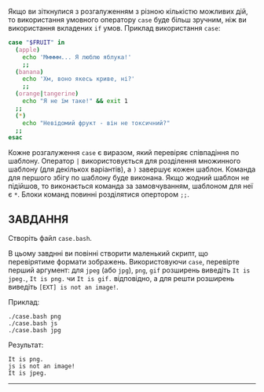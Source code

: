 Якщо ви зіткнулися з розгалуженням з різною кількістю можливих дій, то використання умовного оператору `case` буде більш зручним, ніж ви використання вкладених `if` умов. Приклад використання `case`:

```bash
case "$FRUIT" in
  (apple)
    echo 'Ммммм... Я люблю яблука!'
    ;;
  (banana)
    echo 'Хм, воно якесь криве, ні?'
    ;;
  (orange|tangerine)
    echo "Я не їм таке!" && exit 1
  ;;
  (*)
    echo "Невідомий фрукт - він не токсичний?"
  ;;
esac
```

Кожне розгалуження `case` є виразом, який перевіряє співпадіння по шаблону. Оператор `|` використовується для розділення множинного шаблону (для декількох варіантів), а `)` завершує кожен шаблон. Команда для першого збігу по шаблону буде виконана. Якщо жодний шаблон не підійшов, то виконається команда за замовчуванням, шаблоном для неї є `*`. Блоки команд повинні розділятися опертором `;;`.

## ЗАВДАННЯ

Створіть файл `case.bash`.

В цьому завднні ви повінні створити маленький скрипт, що перевірятиме формати зображень. Використовуючи `case`, перевірте перший аргумент: для `jpeg` (або `jpg`), `png`, `gif` розширень виведіть `It is jpeg.`, `It is png.` чи `It is gif.` відповідно, а для решти розширень виведіть `[EXT] is not an image!`.

Приклад:

    ./case.bash png
    ./case.bash js
    ./case.bash jpg

Результат:

    It is png.
    js is not an image!
    It is jpeg.

---
